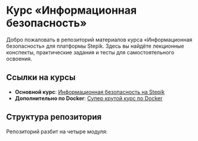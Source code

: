 # Курс «Информационная безопасность»

Добро пожаловать в репозиторий материалов курса «Информационная безопасность» для платформы Stepik. Здесь вы найдёте лекционные конспекты, практические задания и тесты для самостоятельного освоения.

## Ссылки на курсы

- **Основной курс**: [Информационная безопасность на Stepik](https://stepik.org/course/236499/promo)  
- **Дополнительно по Docker**: [Супер крутой курс по Docker](https://stepik.org/course/123300/promo)

## Структура репозитория

Репозиторий разбит на четыре модуля:
